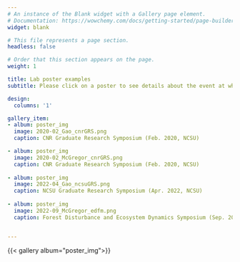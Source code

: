 ```yaml
---
# An instance of the Blank widget with a Gallery page element.
# Documentation: https://wowchemy.com/docs/getting-started/page-builder/
widget: blank

# This file represents a page section.
headless: false

# Order that this section appears on the page.
weight: 1

title: Lab poster examples
subtitle: Please click on a poster to see details about the event at which the poster was presented.

design:
  columns: '1'

gallery_item:
- album: poster_img
  image: 2020-02_Gao_cnrGRS.png
  caption: CNR Graduate Research Symposium (Feb. 2020, NCSU)

- album: poster_img
  image: 2020-02_McGregor_cnrGRS.png
  caption: CNR Graduate Research Symposium (Feb. 2020, NCSU)
  
- album: poster_img
  image: 2022-04_Gao_ncsuGRS.png
  caption: NCSU Graduate Research Symposium (Apr. 2022, NCSU)
  
- album: poster_img
  image: 2022-09_McGregor_edfm.png
  caption: Forest Disturbance and Ecosystem Dynamics Symposium (Sep. 2022, Germany)


---
```


{{< gallery album="poster_img">}}



